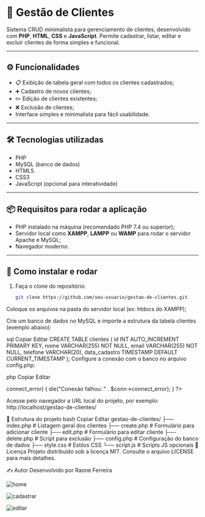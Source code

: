 # 👥 Gestão de Clientes

Sistema CRUD minimalista para gerenciamento de clientes, desenvolvido com **PHP**, **HTML**, **CSS** e **JavaScript**. Permite cadastrar, listar, editar e excluir clientes de forma simples e funcional.

---

## ⚙️ Funcionalidades

- 📋 Exibição de tabela geral com todos os clientes cadastrados;
- ➕ Cadastro de novos clientes;
- ✏️ Edição de clientes existentes;
- ❌ Exclusão de clientes;
- Interface simples e minimalista para fácil usabilidade.

---

## 🛠 Tecnologias utilizadas

- PHP  
- MySQL (banco de dados)  
- HTML5  
- CSS3  
- JavaScript (opcional para interatividade)

---

## 📦 Requisitos para rodar a aplicação

- PHP instalado na máquina (recomendado PHP 7.4 ou superior);
- Servidor local como **XAMPP**, **LAMPP** ou **WAMP** para rodar o servidor Apache e MySQL;
- Navegador moderno.

---

## 🚀 Como instalar e rodar

1. Faça o clone do repositório:
   ```bash
   git clone https://github.com/seu-usuario/gestao-de-clientes.git
Coloque os arquivos na pasta do servidor local (ex: htdocs do XAMPP);

Crie um banco de dados no MySQL e importe a estrutura da tabela clientes (exemplo abaixo):

sql
Copiar
Editar
CREATE TABLE clientes (
  id INT AUTO_INCREMENT PRIMARY KEY,
  nome VARCHAR(255) NOT NULL,
  email VARCHAR(255) NOT NULL,
  telefone VARCHAR(20),
  data_cadastro TIMESTAMP DEFAULT CURRENT_TIMESTAMP
);
Configure a conexão com o banco no arquivo config.php:

php
Copiar
Editar
<?php
$servername = "localhost";
$username = "root"; // usuário padrão do XAMPP/WAMP
$password = "";     // senha padrão, geralmente vazio
$dbname = "nome_do_banco";

// Criar conexão
$conn = new mysqli($servername, $username, $password, $dbname);

// Verificar conexão
if ($conn->connect_error) {
    die("Conexão falhou: " . $conn->connect_error);
}
?>
Acesse pelo navegador a URL local do projeto, por exemplo:
http://localhost/gestao-de-clientes/

📂 Estrutura do projeto
bash
Copiar
Editar
gestao-de-clientes/
├── index.php           # Listagem geral dos clientes
├── create.php          # Formulário para adicionar cliente
├── edit.php            # Formulário para editar cliente
├── delete.php          # Script para exclusão
├── config.php          # Configuração do banco de dados
├── style.css           # Estilos CSS
└── script.js           # Scripts JS opcionais
📄 Licença
Projeto distribuído sob a licença MIT. Consulte o arquivo LICENSE para mais detalhes.

✍️ Autor
Desenvolvido por Raone Ferreira


![home](https://github.com/user-attachments/assets/c543f25f-9dce-4057-9bb4-f872eccdf796)

![cadastrar](https://github.com/user-attachments/assets/eb4ab9c7-b25b-4527-b8eb-788e56790aac)

![editar](https://github.com/user-attachments/assets/61db150a-ff10-4357-96a8-6389b1587121)
